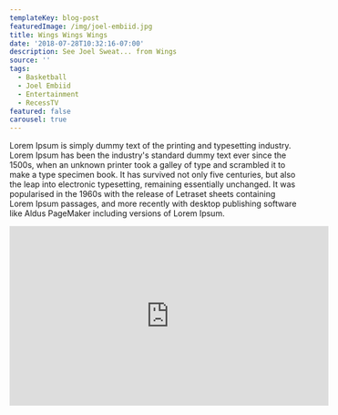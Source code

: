 ```yaml
---
templateKey: blog-post
featuredImage: /img/joel-embiid.jpg
title: Wings Wings Wings
date: '2018-07-28T10:32:16-07:00'
description: See Joel Sweat... from Wings
source: ''
tags:
  - Basketball
  - Joel Embiid
  - Entertainment
  - RecessTV
featured: false
carousel: true
---
```

Lorem Ipsum is simply dummy text of the printing and typesetting industry. Lorem Ipsum has been the industry's standard dummy text ever since the 1500s, when an unknown printer took a galley of type and scrambled it to make a type specimen book. It has survived not only five centuries, but also the leap into electronic typesetting, remaining essentially unchanged. It was popularised in the 1960s with the release of Letraset sheets containing Lorem Ipsum passages, and more recently with desktop publishing software like Aldus PageMaker including versions of Lorem Ipsum.

<iframe width="560" height="315" src="https://www.youtube.com/embed/amv8fiCQnXI" frameborder="0" allow="autoplay; encrypted-media" allowfullscreen></iframe>
